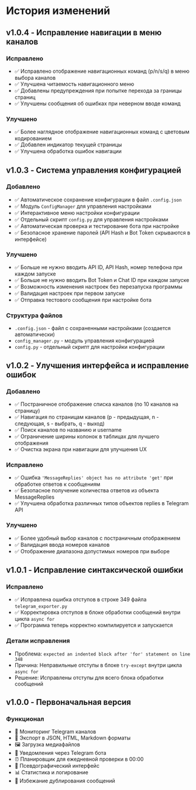 # История изменений

## v1.0.4 - Исправление навигации в меню каналов

### Исправлено
- ✅ Исправлено отображение навигационных команд (p/n/s/q) в меню выбора каналов
- ✅ Улучшена читаемость навигационного меню
- ✅ Добавлены предупреждения при попытке перехода за границы страниц
- ✅ Улучшены сообщения об ошибках при неверном вводе команд

### Улучшено
- ✅ Более наглядное отображение навигационных команд с цветовым кодированием
- ✅ Добавлен индикатор текущей страницы
- ✅ Улучшена обработка ошибок навигации

## v1.0.3 - Система управления конфигурацией

### Добавлено
- ✅ Автоматическое сохранение конфигурации в файл `.config.json`
- ✅ Модуль `ConfigManager` для управления настройками
- ✅ Интерактивное меню настройки конфигурации
- ✅ Отдельный скрипт `config.py` для управления настройками
- ✅ Автоматическая проверка и тестирование бота при настройке
- ✅ Безопасное хранение паролей (API Hash и Bot Token скрываются в интерфейсе)

### Улучшено
- ✅ Больше не нужно вводить API ID, API Hash, номер телефона при каждом запуске
- ✅ Больше не нужно вводить Bot Token и Chat ID при каждом запуске
- ✅ Возможность изменения настроек без перезапуска программы
- ✅ Валидация настроек при первом запуске
- ✅ Отправка тестового сообщения при настройке бота

### Структура файлов
- `.config.json` - файл с сохраненными настройками (создается автоматически)
- `config_manager.py` - модуль управления конфигурацией
- `config.py` - отдельный скрипт для настройки конфигурации

## v1.0.2 - Улучшения интерфейса и исправление ошибок

### Добавлено
- ✅ Постраничное отображение списка каналов (по 10 каналов на страницу)
- ✅ Навигация по страницам каналов (p - предыдущая, n - следующая, s - выбрать, q - выход)
- ✅ Поиск каналов по названию и username
- ✅ Ограничение ширины колонок в таблицах для лучшего отображения
- ✅ Очистка экрана при навигации для улучшения UX

### Исправлено
- ✅ Ошибка `'MessageReplies' object has no attribute 'get'` при обработке ответов к сообщениям
- ✅ Безопасное получение количества ответов из объекта MessageReplies
- ✅ Улучшена обработка различных типов объектов replies в Telegram API

### Улучшено
- ✅ Более удобный выбор каналов с постраничным отображением
- ✅ Валидация ввода номеров каналов
- ✅ Отображение диапазона допустимых номеров при выборе

## v1.0.1 - Исправление синтаксической ошибки

### Исправлено
- ✅ Исправлена ошибка отступов в строке 349 файла `telegram_exporter.py`
- ✅ Корректировка отступов в блоке обработки сообщений внутри цикла `async for`
- ✅ Программа теперь корректно компилируется и запускается

### Детали исправления
- Проблема: `expected an indented block after 'for' statement on line 348`
- Причина: Неправильные отступы в блоке `try-except` внутри цикла `async for`
- Решение: Исправлены отступы для всего блока обработки сообщений

## v1.0.0 - Первоначальная версия

### Функционал
- 📡 Мониторинг Telegram каналов
- 📁 Экспорт в JSON, HTML, Markdown форматы
- 🖼️ Загрузка медиафайлов
- 🔔 Уведомления через Telegram бота
- ⏰ Планировщик для ежедневной проверки в 00:00
- 🎨 Псевдографический интерфейс
- 📊 Статистика и логирование
- 💾 Избежание дублирования сообщений